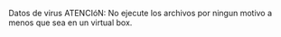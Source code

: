Datos de virus
ATENCIóN: No ejecute los archivos por ningun motivo a menos que sea en un virtual   box.
